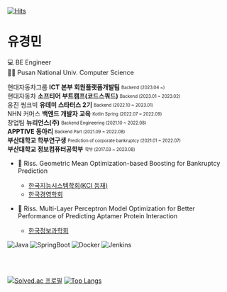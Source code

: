 
[![Hits](https://hits.seeyoufarm.com/api/count/incr/badge.svg?url=https%3A%2F%2Fgithub.com%2Fbenny1020%2Fhit-counter&count_bg=%23C399FF&title_bg=%2300D4FF&icon=&icon_color=%23C6A1FF&title=hits&edge_flat=false)](https://hits.seeyoufarm.com)
# 유경민

💻 BE Engineer   
👨‍🎓 Pusan National Univ. Computer Science  

현대자동차그룹 **ICT 본부 회원플랫폼개발팀** <sub><sup> Backend (2023.04 ~)</sup></sub>   
현대자동차 **소프티어 부트캠프(코드스쿼드)** <sub><sup> Backend (2023.01 ~ 2023.02)</sup></sub>   
웅진 씽크빅 **유데미 스타터스 2기**  <sub><sup> Backend (2022.10 ~ 2023.01)</sup></sub>   
NHN 커머스 **백엔드 개발자 교육**  <sub><sup> Kotlin Spring  (2022.07 ~ 2022.09)</sup></sub>   
창업팀 **뉴리언스(주)**  <sub><sup> Backend Engineering (2021.10 ~ 2022.08)</sup></sub>   
**APPTIVE 동아리**  <sub><sup> Backend Part (2021.09 ~ 2022.08)</sup></sub>  
**부산대학교 학부연구생**  <sub><sup> Prediction of corporate bankruptcy (2021.01 ~ 2022.07)</sup></sub>  
**부산대학교 정보컴퓨터공학부**  <sub><sup> 학부 (2017.03 ~ 2023.08)</sup></sub>  




- 📄 Riss. Geometric Mean Optimization-based Boosting for Bankruptcy Prediction 
  - [한국지능시스템학회(KCI 등재)](https://www.riss.kr/search/detail/DetailView.do?p_mat_type=1a0202e37d52c72d&control_no=087609828391ef734884a65323211ff0&keyword=%EC%9C%A0%EA%B2%BD%EB%AF%BC)
  - [한국경영학회](https://www.riss.kr/search/detail/DetailView.do?p_mat_type=1a0202e37d52c72d&control_no=b9933e569196fda5e9810257f7042666&keyword=%EC%9C%A0%EA%B2%BD%EB%AF%BC)

- 📄 Riss. Multi-Layer Perceptron Model Optimization for Better Performance of Predicting Aptamer Protein Interaction
  - [한국정보과학회](https://www.riss.kr/search/detail/DetailView.do?p_mat_type=1a0202e37d52c72d&control_no=9bebd7e4860425e54884a65323211ff0&keyword=%EC%9C%A0%EA%B2%BD%EB%AF%BC)


![Java](https://img.shields.io/badge/-Java-007396?style=flat-square&logo=Java&logoColor=white)
![SpringBoot](https://img.shields.io/badge/-SpringBoot-6DB33F?style=flat-square&logo=Springboot&logoColor=white)
![Docker](https://img.shields.io/badge/-Docker-2496ED?style=flat-square&logo=Docker&logoColor=white)
![Jenkins](https://img.shields.io/badge/-Jenkins-D24939?style=flat-square&logo=Jenkins&logoColor=white)





<br/>
<br/>

[![Solved.ac
프로필](http://mazassumnida.wtf/api/v2/generate_badge?boj=benny1020)](https://solved.ac/benny1020)
[![Top Langs](https://github-readme-stats.vercel.app/api/top-langs/?username=benny1020&hide=Jupyter%20Notebook,HTML,C,CSS,PureBasic,JavaScript,Swift&layout=compact&theme=material-palenight&langs_count=8)](https://github.com/benny1020/github-readme-stats) 



